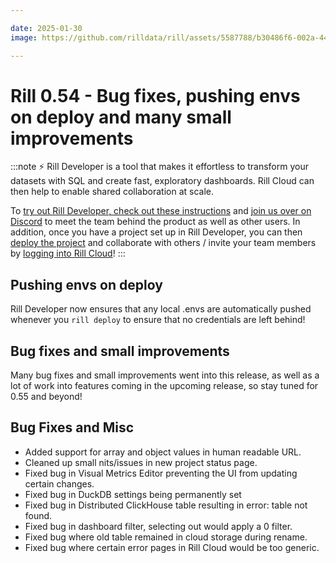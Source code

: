 ```yaml
---

date: 2025-01-30
image: https://github.com/rilldata/rill/assets/5587788/b30486f6-002a-445d-8a1b-955b6ec0066d

---
```


# Rill 0.54 - Bug fixes, pushing envs on deploy and many small improvements

:::note
⚡ Rill Developer is a tool that makes it effortless to transform your datasets with SQL and create fast, exploratory dashboards. Rill Cloud can then help to enable shared collaboration at scale.

To [try out Rill Developer, check out these instructions](/get-started/install) and [join us over on Discord](https://discord.gg/TatjVY32) to meet the team behind the product as well as other users. In addition, once you have a project set up in Rill Developer, you can then [deploy the project](/deploy/deploy-dashboard) and collaborate with others / invite your team members by [logging into Rill Cloud](https://ui.rilldata.com)!
:::

## Pushing envs on deploy
Rill Developer now ensures that any local .envs are automatically pushed whenever you `rill deploy` to ensure that no credentials are left behind!

## Bug fixes and small improvements
Many bug fixes and small improvements went into this release, as well as a lot of work into features coming in the upcoming release, so stay tuned for 0.55 and beyond!

## Bug Fixes and Misc
- Added support for array and object values in human readable URL.
- Cleaned up small nits/issues in new project status page. 
- Fixed bug in Visual Metrics Editor preventing the UI from updating certain changes. 
- Fixed bug in DuckDB settings being permanently set
- Fixed bug in Distributed ClickHouse table resulting in error: table not found. 
- Fixed bug in dashboard filter, selecting out would apply a 0 filter.
- Fixed bug where old table remained in cloud storage during rename.
- Fixed bug where certain error pages in Rill Cloud would be too generic.